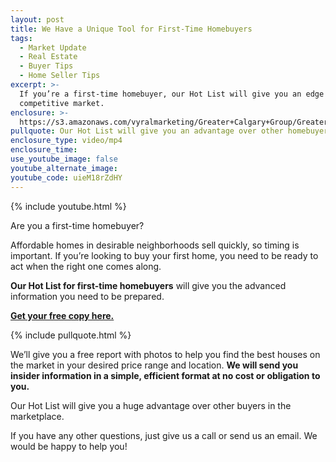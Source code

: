 ```yaml
---
layout: post
title: We Have a Unique Tool for First-Time Homebuyers
tags:
  - Market Update
  - Real Estate
  - Buyer Tips
  - Home Seller Tips
excerpt: >-
  If you’re a first-time homebuyer, our Hot List will give you an edge in this
  competitive market.
enclosure: >-
  https://s3.amazonaws.com/vyralmarketing/Greater+Calgary+Group/Greater%2520Property%2520Group%2520Calgary-%2520We%2520Have%2520a%2520Unique%2520Tool%2520for%2520First-Time%2520Homebuyers.mp4
pullquote: Our Hot List will give you an advantage over other homebuyers.
enclosure_type: video/mp4
enclosure_time:
use_youtube_image: false
youtube_alternate_image:
youtube_code: uieM18rZdHY
---
```



{% include youtube.html %}

Are you a first-time homebuyer?

Affordable homes in desirable neighborhoods sell quickly, so timing is important. If you’re looking to buy your first home, you need to be ready to act when the right one comes along.

**Our Hot List for first-time homebuyers** will give you the advanced information you need to be prepared.

**[Get your free copy here.](http://fasthomepricing.ca/)**

{% include pullquote.html %}

We’ll give you a free report with photos to help you find the best houses on the market in your desired price range and location. **We will send you insider information in a simple, efficient format at no cost or obligation to you.**

Our Hot List will give you a huge advantage over other buyers in the marketplace.

If you have any other questions, just give us a call or send us an email. We would be happy to help you!